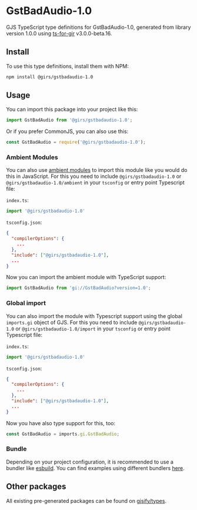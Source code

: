 
# GstBadAudio-1.0

GJS TypeScript type definitions for GstBadAudio-1.0, generated from library version 1.0.0 using [ts-for-gir](https://github.com/gjsify/ts-for-gir) v3.0.0-beta.16.

## Install

To use this type definitions, install them with NPM:
```bash
npm install @girs/gstbadaudio-1.0
```

## Usage

You can import this package into your project like this:
```ts
import GstBadAudio from '@girs/gstbadaudio-1.0';
```

Or if you prefer CommonJS, you can also use this:
```ts
const GstBadAudio = require('@girs/gstbadaudio-1.0');
```

### Ambient Modules

You can also use [ambient modules](https://github.com/gjsify/ts-for-gir/tree/main/packages/cli#ambient-modules) to import this module like you would do this in JavaScript.
For this you need to include `@girs/gstbadaudio-1.0` or `@girs/gstbadaudio-1.0/ambient` in your `tsconfig` or entry point Typescript file:

`index.ts`:
```ts
import '@girs/gstbadaudio-1.0'
```

`tsconfig.json`:
```json
{
  "compilerOptions": {
    ...
  },
  "include": ["@girs/gstbadaudio-1.0"],
  ...
}
```

Now you can import the ambient module with TypeScript support: 

```ts
import GstBadAudio from 'gi://GstBadAudio?version=1.0';
```


### Global import

You can also import the module with Typescript support using the global `imports.gi` object of GJS.
For this you need to include `@girs/gstbadaudio-1.0` or `@girs/gstbadaudio-1.0/import` in your `tsconfig` or entry point Typescript file:

`index.ts`:
```ts
import '@girs/gstbadaudio-1.0'
```

`tsconfig.json`:
```json
{
  "compilerOptions": {
    ...
  },
  "include": ["@girs/gstbadaudio-1.0"],
  ...
}
```

Now you have also type support for this, too:

```ts
const GstBadAudio = imports.gi.GstBadAudio;
```

### Bundle

Depending on your project configuration, it is recommended to use a bundler like [esbuild](https://esbuild.github.io/). You can find examples using different bundlers [here](https://github.com/gjsify/ts-for-gir/tree/main/examples).

## Other packages

All existing pre-generated packages can be found on [gjsify/types](https://github.com/gjsify/types).

